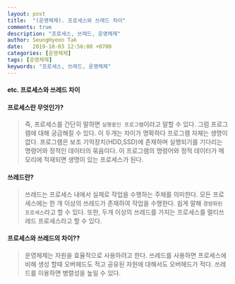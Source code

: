 ```yaml
---
layout: post
title:  "(운영체제). 프로세스와 쓰레드 차이"
comments: true
description: "프로세스, 쓰레드, 운영체제"
author: SeungHyeon Tak
date:   2019-10-03 12:56:00 +0700
categories: [운영체제]
tags: [운영체제]
keywords: "프로세스, 쓰레드, 운영체제"
---
```

#### etc. 프로세스와 쓰레드 차이

#### 프로세스란 무엇인가?
> 즉, 프로세스를 간단히 말하면 `실행중인 프로그램`이라고 말할 수 있다.
> 그럼 프로그램에 대해 궁금해질 수 있다. 이 두개는 차이가 명확하다
> 프로그램 자체는 생명이 없다. 프로그램은 보조 기억장치(HDD,SSD)에 존재하며 실행되기를 기다리는 명령어와 정적인 데이터의 묶음이다.
> 이 프로그램의 명령어와 정적 데이터가 메모리에 적재되면 생명이 있는 프로세스가 된다.

#### 쓰레드란?
> 쓰레드는 프로세스 내에서 실제로 작업을 수행하는 주체를 의미한다.
> 모든 프로세스에는 한 개 이상의 쓰레드가 존재하여 작업을 수행한다.
> 쉽게 말해 `경량화된 프로세스`라고 할 수 있다.
> 또한, 두개 이상의 쓰레드를 가지는 프로세스를 멀티쓰레드 프로세스라고 할 수 있다.


#### 프로세스와 쓰레드의 차이??
> 운영체제는 자원을 효율적으로 사용하려고 한다.
> 쓰레드를 사용하면 프로세스에 비해 생성 할때 오버헤드도 적고 공유된 자원에 대해서도 오버헤드가 적다.
> 쓰레드를 이용하면 병렬성을 높일 수 있다.